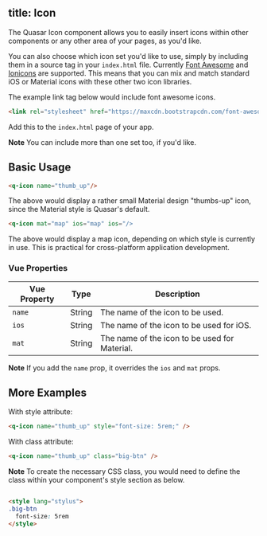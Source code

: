 title: Icon
---

The Quasar Icon component allows you to easily insert icons within other components or any other area of your pages, as you'd like. 

You can also choose which icon set you'd like to use, simply by including them in a source tag in your `index.html` file. Currently [Font Awesome](http://fontawesome.io/icons/) and [Ionicons](http://ionicons.com/) are supported. This means that you can mix and match standard iOS or Material icons with these other two icon libraries. 

The example link tag below would include font awesome icons.

```html
<link rel="stylesheet" href="https://maxcdn.bootstrapcdn.com/font-awesome/4.7.0/css/font-awesome.min.css">
```
Add this to the `index.html` page of your app.

**Note**
You can include more than one set too, if you'd like.

<input type="hidden" data-fullpage-demo="components/button">

## Basic Usage

```html
<q-icon name="thumb_up"/>

```

The above would display a rather small Material design "thumbs-up" icon, since the Material style is Quasar's default. 

```html
<q-icon mat="map" ios="map" ios="/>

```

The above would display a map icon, depending on which style is currently in use. This is practical for cross-platform application development.


### Vue Properties
| Vue Property | Type | Description |
| --- | --- | --- |
| `name` | String | The name of the icon to be used. |
| `ios` | String | The name of the icon to be used for iOS. |
| `mat` | String | The name of the icon to be used for Material. |

**Note**
If you add the `name` prop, it overrides the `ios` and `mat` props.

## More Examples

With style attribute:

```html
<q-icon name="thumb_up" style="font-size: 5rem;" />

```

With class attribute:


```html
<q-icon name="thumb_up" class="big-btn" />

```

**Note**
To create the necessary CSS class, you would need to define the class within your component's style section as below.

```html

<style lang="stylus">
.big-btn
  font-size: 5rem
</style>

``` 
